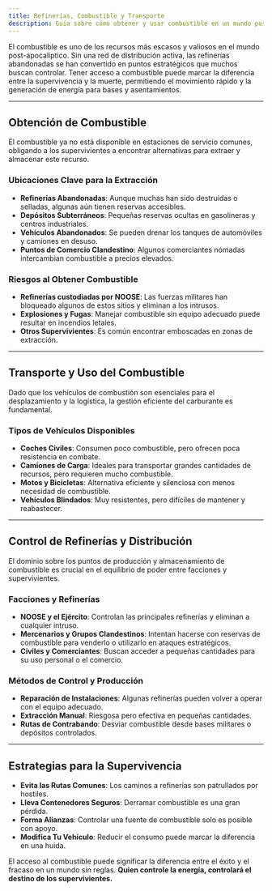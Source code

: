 ```yaml
---
title: Refinerías, Combustible y Transporte
description: Guía sobre cómo obtener y usar combustible en un mundo post-apocalíptico.
---
```


El combustible es uno de los recursos más escasos y valiosos en el mundo post-apocalíptico. Sin una red de distribución activa, las refinerías abandonadas se han convertido en puntos estratégicos que muchos buscan controlar. Tener acceso a combustible puede marcar la diferencia entre la supervivencia y la muerte, permitiendo el movimiento rápido y la generación de energía para bases y asentamientos.

---

## **Obtención de Combustible**
El combustible ya no está disponible en estaciones de servicio comunes, obligando a los supervivientes a encontrar alternativas para extraer y almacenar este recurso.

### **Ubicaciones Clave para la Extracción**
- **Refinerías Abandonadas**: Aunque muchas han sido destruidas o selladas, algunas aún tienen reservas accesibles.
- **Depósitos Subterráneos**: Pequeñas reservas ocultas en gasolineras y centros industriales.
- **Vehículos Abandonados**: Se pueden drenar los tanques de automóviles y camiones en desuso.
- **Puntos de Comercio Clandestino**: Algunos comerciantes nómadas intercambian combustible a precios elevados.

### **Riesgos al Obtener Combustible**
- **Refinerías custodiadas por NOOSE**: Las fuerzas militares han bloqueado algunos de estos sitios y eliminan a los intrusos.
- **Explosiones y Fugas**: Manejar combustible sin equipo adecuado puede resultar en incendios letales.
- **Otros Supervivientes**: Es común encontrar emboscadas en zonas de extracción.

---

## **Transporte y Uso del Combustible**
Dado que los vehículos de combustión son esenciales para el desplazamiento y la logística, la gestión eficiente del carburante es fundamental.

### **Tipos de Vehículos Disponibles**
- **Coches Civiles**: Consumen poco combustible, pero ofrecen poca resistencia en combate.
- **Camiones de Carga**: Ideales para transportar grandes cantidades de recursos, pero requieren mucho combustible.
- **Motos y Bicicletas**: Alternativa eficiente y silenciosa con menos necesidad de combustible.
- **Vehículos Blindados**: Muy resistentes, pero difíciles de mantener y reabastecer.

---

## **Control de Refinerías y Distribución**
El dominio sobre los puntos de producción y almacenamiento de combustible es crucial en el equilibrio de poder entre facciones y supervivientes.

### **Facciones y Refinerías**
- **NOOSE y el Ejército**: Controlan las principales refinerías y eliminan a cualquier intruso.
- **Mercenarios y Grupos Clandestinos**: Intentan hacerse con reservas de combustible para venderlo o utilizarlo en ataques estratégicos.
- **Civiles y Comerciantes**: Buscan acceder a pequeñas cantidades para su uso personal o el comercio.

### **Métodos de Control y Producción**
- **Reparación de Instalaciones**: Algunas refinerías pueden volver a operar con el equipo adecuado.
- **Extracción Manual**: Riesgosa pero efectiva en pequeñas cantidades.
- **Rutas de Contrabando**: Desviar combustible desde bases militares o depósitos controlados.

---

## **Estrategias para la Supervivencia**
- **Evita las Rutas Comunes**: Los caminos a refinerías son patrullados por hostiles.
- **Lleva Contenedores Seguros**: Derramar combustible es una gran pérdida.
- **Forma Alianzas**: Controlar una fuente de combustible solo es posible con apoyo.
- **Modifica Tu Vehículo**: Reducir el consumo puede marcar la diferencia en una huida.

El acceso al combustible puede significar la diferencia entre el éxito y el fracaso en un mundo sin reglas. **Quien controle la energía, controlará el destino de los supervivientes.**

